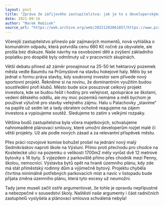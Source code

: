 ```yaml
---
layout: post
title: "Zpráva že zářijového zastupitelstva: jak je to s developerskými projekty?"
date: 2021-09-16
author: "Marek Rebicek"
source_url: "https://web.archive.org/web/20221202061857/https://www.piratibrandys.cz/clanek/2021-09-16-zprava-ze-zarijoveho-zastupitelstva-jak-je-to-s-developerskymi-projekty"
---
```

Včerejší zastupitelstvo přineslo pár zajímavých momentů, nová vyhláška o komunálním odpadu, která potvrdila cenu 660 Kč ročně za obyvatele, ale prošla bez diskuze. Naše návrhy na osvobození dětí a zvýšení základního poplatku pro dospělé byly odmítnuty už v pracovních skupinách.

Větší debatu přinesl až záměr pronajmout na 25-50 let hektarový pozemek města vedle Baumitu na Průmyslové na stavbu hokejové haly. Mělo by se jednat o formu práva stavby, kdy soukromý investor sem přivede nový sportovní projekt. Řekněme si na rovinu, že dominantním využitím budou soustředění profi klubů. Město bude sice posuzovat celkový projekt investora, kde se budou řešit i hodiny pro veřejnost, spolupráce se školami, vedení dětského oddílu, ale my moc pozemků nemáme a měli bychom je používat výlučně pro stavby veřejného zájmu. Halu u Palachovky „stavíme“ na papíře už sedm let a tady obratem ochotně reagujeme na zájem investora a vypisujeme soutěž. Sledujeme to zatím s velkými rozpaky.

Většina bodů zastupitelstva byla včera majetkových, schvalujeme nahromaděné plánovací smlouvy, které umožní developerům rozjet malé či větší projekty. Už ale podle nových zásad a za relevantní příspěvek městu.

Přes práci rozvojové komise bohužel prošel na jednání nový malý Sedmikráskov naproti škole na Výsluní. Přímo proti přechodu pro chodce na Kostelecké ulici na pozemku o velikosti 1700m2 měly vyrůst dvě 12 metrové bytovky s 16 byty. S výjezdem z parkoviště přímo přes chodník mezi Penny, školou, nemocnicí. Výstavba bytů opět na hraně územního plánu, kdy zde má stát příměstský rodinný dům a výjimečně bytový. Projektu chyběla čtvrtina minimálně potřebných parkovacích míst a navíc v listopadu bude přijata změna územního plánu, která tyto excesy už neumožní.

Tady jsme museli začít ostře argumentovat, že tohle je opravdu nepřípustné a nebezpečné v sousedství školy. Naštěstí naše argumenty i část radničních zastupitelů vyslyšela a plánovací smlouva schválená nebyla!
